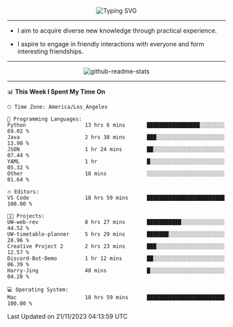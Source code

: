 <p align="center">
  <img src="https://readme-typing-svg.demolab.com?font=Fira+Code&weight=500&size=32&duration=2500&pause=1600&center=true&vCenter=true&random=false&width=1024&height=64&lines=Hi+there+%F0%9F%91%8B;I'm+delighted+you+could+make+it+here+%F0%9F%8E%89;I'm+Harry%2C+a+college+student+still+finding+my+way" alt="Typing SVG" />
</p>


---


- I aim to acquire diverse new knowledge through practical experience.

- I aspire to engage in friendly interactions with everyone and form interesting friendships.


---


<p align="center">
  <img src="https://github-readme-stats.vercel.app/api?username=Harry-Jing&show_icons=true" alt="github-readme-stats"/>
</p>


---

<!--START_SECTION:waka-->
📊 **This Week I Spent My Time On** 

```text
🕑︎ Time Zone: America/Los_Angeles

💬 Programming Languages: 
Python                   13 hrs 6 mins       █████████████████░░░░░░░░   69.02 % 
Java                     2 hrs 38 mins       ███░░░░░░░░░░░░░░░░░░░░░░   13.90 % 
JSON                     1 hr 24 mins        ██░░░░░░░░░░░░░░░░░░░░░░░   07.44 % 
YAML                     1 hr                █░░░░░░░░░░░░░░░░░░░░░░░░   05.32 % 
Other                    18 mins             ░░░░░░░░░░░░░░░░░░░░░░░░░   01.64 % 

🔥 Editors: 
VS Code                  18 hrs 59 mins      █████████████████████████   100.00 % 

🐱‍💻 Projects: 
UW-web-rev               8 hrs 27 mins       ███████████░░░░░░░░░░░░░░   44.52 % 
UW-timetable-planner     5 hrs 29 mins       ███████░░░░░░░░░░░░░░░░░░   28.96 % 
Creative Project 2       2 hrs 23 mins       ███░░░░░░░░░░░░░░░░░░░░░░   12.57 % 
Discord-Bot-Demo         1 hr 12 mins        ██░░░░░░░░░░░░░░░░░░░░░░░   06.39 % 
Harry-Jing               48 mins             █░░░░░░░░░░░░░░░░░░░░░░░░   04.28 % 

💻 Operating System: 
Mac                      18 hrs 59 mins      █████████████████████████   100.00 % 
```


 Last Updated on 21/11/2023 04:13:59 UTC
<!--END_SECTION:waka-->
